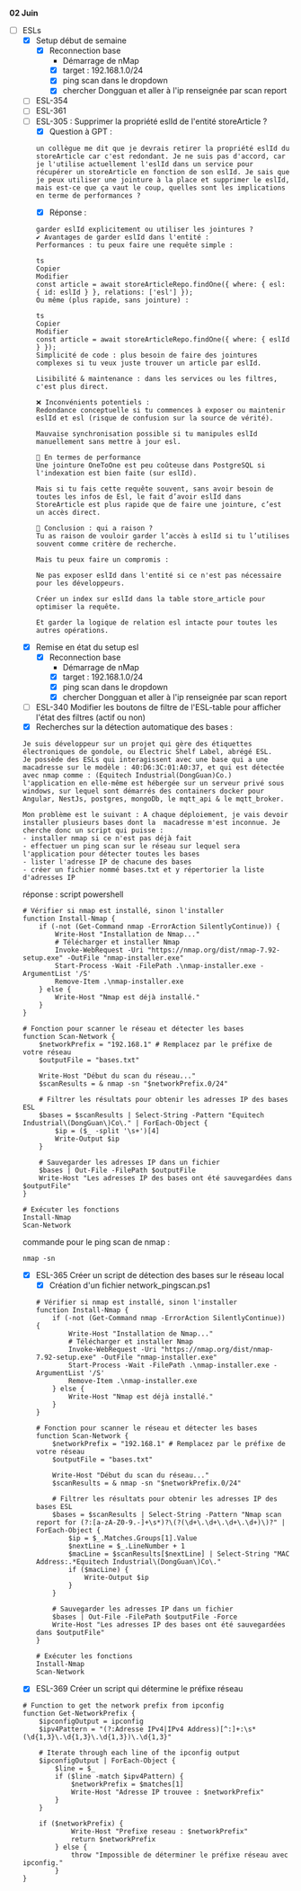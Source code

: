 **02 Juin**
- [ ] ESLs
    - [x] Setup début de semaine
        - [x] Reconnection base
            - Démarrage de nMap
            - [x] target : 192.168.1.0/24
            - [x] ping scan dans le dropdown
            - [x] chercher Dongguan et aller à l'ip renseignée par scan report
    - [ ] ESL-354  
    - [ ] ESL-361
    - [ ] ESL-305 : Supprimer la propriété eslId de l'entité storeArticle ?
        - [x] Question à GPT : 
        ```
        un collègue me dit que je devrais retirer la propriété eslId du storeArticle car c'est redondant. Je ne suis pas d'accord, car je l'utilise actuellement l'eslId dans un service pour récupérer un storeArticle en fonction de son eslId. Je sais que je peux utiliser une jointure à la place et supprimer le eslId, mais est-ce que ça vaut le coup, quelles sont les implications en terme de performances ?
        ```
        - [x] Réponse : 
        ```
        garder eslId explicitement ou utiliser les jointures ?
        ✔️ Avantages de garder eslId dans l'entité :
        Performances : tu peux faire une requête simple :

        ts
        Copier
        Modifier
        const article = await storeArticleRepo.findOne({ where: { esl: { id: eslId } }, relations: ['esl'] });
        Ou même (plus rapide, sans jointure) :

        ts
        Copier
        Modifier
        const article = await storeArticleRepo.findOne({ where: { eslId } });
        Simplicité de code : plus besoin de faire des jointures complexes si tu veux juste trouver un article par eslId.

        Lisibilité & maintenance : dans les services ou les filtres, c'est plus direct.

        ❌ Inconvénients potentiels :
        Redondance conceptuelle si tu commences à exposer ou maintenir eslId et esl (risque de confusion sur la source de vérité).

        Mauvaise synchronisation possible si tu manipules eslId manuellement sans mettre à jour esl.

        🚀 En termes de performance
        Une jointure OneToOne est peu coûteuse dans PostgreSQL si l'indexation est bien faite (sur eslId).

        Mais si tu fais cette requête souvent, sans avoir besoin de toutes les infos de Esl, le fait d’avoir eslId dans StoreArticle est plus rapide que de faire une jointure, c’est un accès direct.

        🧠 Conclusion : qui a raison ?
        Tu as raison de vouloir garder l’accès à eslId si tu l’utilises souvent comme critère de recherche.

        Mais tu peux faire un compromis :

        Ne pas exposer eslId dans l'entité si ce n'est pas nécessaire pour les développeurs.

        Créer un index sur eslId dans la table store_article pour optimiser la requête.

        Et garder la logique de relation esl intacte pour toutes les autres opérations.
        ```
    - [x] Remise en état du setup esl
        - [x] Reconnection base
            - Démarrage de nMap
            - [x] target : 192.168.1.0/24
            - [x] ping scan dans le dropdown
            - [x] chercher Dongguan et aller à l'ip renseignée par scan report
    - [ ] ESL-340 Modifier les boutons de filtre de l'ESL-table pour afficher l'état des filtres (actif ou non)
    - [x] Recherches sur la détection automatique des bases : 
    ```
    Je suis développeur sur un projet qui gère des étiquettes électroniques de gondole, ou Electric Shelf Label, abrégé ESL.
    Je possède des ESLs qui interagissent avec une base qui a une macadresse sur le modèle : 40:D6:3C:01:A0:37, et qui est détectée avec nmap comme : (Equitech Industrial(DongGuan)Co.)
    l'application en elle-même est hébergée sur un serveur privé sous windows, sur lequel sont démarrés des containers docker pour Angular, NestJs, postgres, mongoDb, le mqtt_api & le mqtt_broker.

    Mon problème est le suivant : A chaque déploiement, je vais devoir installer plusieurs bases dont la  macadresse m'est inconnue. Je cherche donc un script qui puisse : 
    - installer nmap si ce n'est pas déjà fait
    - effectuer un ping scan sur le réseau sur lequel sera l'application pour détecter toutes les bases
    - lister l'adresse IP de chacune des bases
    - créer un fichier nommé bases.txt et y répertorier la liste d'adresses IP
    ```
    réponse : 
    script powershell
    ```
    # Vérifier si nmap est installé, sinon l'installer
    function Install-Nmap {
        if (-not (Get-Command nmap -ErrorAction SilentlyContinue)) {
            Write-Host "Installation de Nmap..."
            # Télécharger et installer Nmap
            Invoke-WebRequest -Uri "https://nmap.org/dist/nmap-7.92-setup.exe" -OutFile "nmap-installer.exe"
            Start-Process -Wait -FilePath .\nmap-installer.exe -ArgumentList '/S'
            Remove-Item .\nmap-installer.exe
        } else {
            Write-Host "Nmap est déjà installé."
        }
    }

    # Fonction pour scanner le réseau et détecter les bases
    function Scan-Network {
        $networkPrefix = "192.168.1" # Remplacez par le préfixe de votre réseau
        $outputFile = "bases.txt"

        Write-Host "Début du scan du réseau..."
        $scanResults = & nmap -sn "$networkPrefix.0/24"

        # Filtrer les résultats pour obtenir les adresses IP des bases ESL
        $bases = $scanResults | Select-String -Pattern "Equitech Industrial\(DongGuan\)Co\." | ForEach-Object {
            $ip = ($_ -split '\s+')[4]
            Write-Output $ip
        }

        # Sauvegarder les adresses IP dans un fichier
        $bases | Out-File -FilePath $outputFile
        Write-Host "Les adresses IP des bases ont été sauvegardées dans $outputFile"
    }

    # Exécuter les fonctions
    Install-Nmap
    Scan-Network
    ```
    commande pour le ping scan de nmap : 
    ```
    nmap -sn
    ```
    - [x] ESL-365 Créer un script de détection des bases sur le réseau local
        - [x] Création d'un fichier network_pingscan.ps1
        ```
        # Vérifier si nmap est installé, sinon l'installer
        function Install-Nmap {
            if (-not (Get-Command nmap -ErrorAction SilentlyContinue)) {
                Write-Host "Installation de Nmap..."
                # Télécharger et installer Nmap
                Invoke-WebRequest -Uri "https://nmap.org/dist/nmap-7.92-setup.exe" -OutFile "nmap-installer.exe"
                Start-Process -Wait -FilePath .\nmap-installer.exe -ArgumentList '/S'
                Remove-Item .\nmap-installer.exe
            } else {
                Write-Host "Nmap est déjà installé."
            }
        }

        # Fonction pour scanner le réseau et détecter les bases
        function Scan-Network {
            $networkPrefix = "192.168.1" # Remplacez par le préfixe de votre réseau
            $outputFile = "bases.txt"

            Write-Host "Début du scan du réseau..."
            $scanResults = & nmap -sn "$networkPrefix.0/24"

            # Filtrer les résultats pour obtenir les adresses IP des bases ESL
            $bases = $scanResults | Select-String -Pattern "Nmap scan report for (?:[a-zA-Z0-9.-]+\s*)?\(?(\d+\.\d+\.\d+\.\d+)\)?" | ForEach-Object {
                $ip = $_.Matches.Groups[1].Value
                $nextLine = $_.LineNumber + 1
                $macLine = $scanResults[$nextLine] | Select-String "MAC Address:.*Equitech Industrial\(DongGuan\)Co\."
                if ($macLine) {
                    Write-Output $ip
                }
            }

            # Sauvegarder les adresses IP dans un fichier
            $bases | Out-File -FilePath $outputFile -Force
            Write-Host "Les adresses IP des bases ont été sauvegardées dans $outputFile"
        }

        # Exécuter les fonctions
        Install-Nmap
        Scan-Network
        ```
    - [x] ESL-369 Créer un script qui détermine le préfixe réseau
    ```
    # Function to get the network prefix from ipconfig
    function Get-NetworkPrefix {
        $ipconfigOutput = ipconfig
        $ipv4Pattern = "(?:Adresse IPv4|IPv4 Address)[^:]+:\s*(\d{1,3}\.\d{1,3}\.\d{1,3})\.\d{1,3}"

        # Iterate through each line of the ipconfig output
        $ipconfigOutput | ForEach-Object {
            $line = $_
            if ($line -match $ipv4Pattern) {
                $networkPrefix = $matches[1]
                Write-Host "Adresse IP trouvee : $networkPrefix"
            }
        }

        if ($networkPrefix) {
                Write-Host "Prefixe reseau : $networkPrefix"
                return $networkPrefix
            } else {
                throw "Impossible de déterminer le préfixe réseau avec ipconfig."
            }
    }
    ```